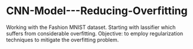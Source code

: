 # CNN-Model---Reducing-Overfitting
Working with the Fashion MNIST dataset. 
Starting with lassifier which suffers from considerable overfitting.
Objective: to employ regularization techniques to mitigate the overfitting problem.
